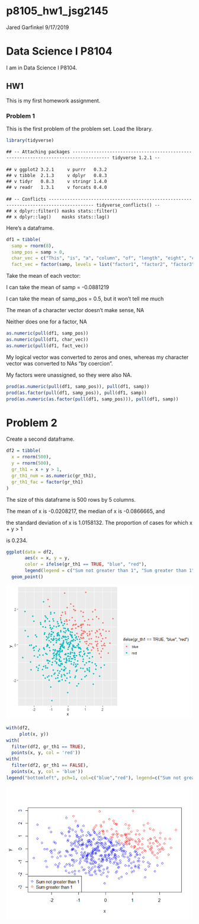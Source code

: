 p8105\_hw1\_jsg2145
================
Jared Garfinkel
9/17/2019

# Data Science I P8104

I am in Data Science I P8104.

## HW1

This is my first homework assignment.

### Problem 1

This is the first problem of the problem set. Load the
    library.

``` r
library(tidyverse)
```

    ## -- Attaching packages ------------------------------------------------------------------------------------ tidyverse 1.2.1 --

    ## v ggplot2 3.2.1     v purrr   0.3.2
    ## v tibble  2.1.3     v dplyr   0.8.3
    ## v tidyr   0.8.3     v stringr 1.4.0
    ## v readr   1.3.1     v forcats 0.4.0

    ## -- Conflicts --------------------------------------------------------------------------------------- tidyverse_conflicts() --
    ## x dplyr::filter() masks stats::filter()
    ## x dplyr::lag()    masks stats::lag()

Here’s a dataframe.

``` r
df1 = tibble(
  samp = rnorm(8),
  samp_pos = samp > 0,
  char_vec = c("This", "is", "a", "column", "of", "length", "eight", "characters"),
  fact_vec = factor(samp, levels = list("factor1", "factor2", "factor3")))
```

Take the mean of each vector:

I can take the mean of samp = -0.0881219

I can take the mean of samp\_pos = 0.5, but it won’t tell me much

The mean of a character vector doesn’t make sense, NA

Neither does one for a factor, NA

``` r
as.numeric(pull(df1, samp_pos))
as.numeric(pull(df1, char_vec))
as.numeric(pull(df1, fact_vec))
```

My logical vector was converted to zeros and ones, whereas my character
vector was converted to NAs “by coercion”.

My factors were unassigned, so they were also NA.

``` r
prod(as.numeric(pull(df1, samp_pos)), pull(df1, samp))
prod(as.factor(pull(df1, samp_pos)), pull(df1, samp))
prod(as.numeric(as.factor(pull(df1, samp_pos))), pull(df1, samp))
```

# Problem 2

Create a second dataframe.

``` r
df2 = tibble(
  x = rnorm(500),
  y = rnorm(500),
  gr_th1 = x + y > 1,
  gr_th1_num = as.numeric(gr_th1),
  gr_th1_fac = factor(gr_th1)
)
```

The size of this dataframe is 500 rows by 5 columns.

The mean of x is -0.0208217, the median of x is -0.0866665, and

the standard deviation of x is 1.0158132. The proportion of cases for
which x + y \> 1

is 0.234.

``` r
ggplot(data = df2,
       aes(x = x, y = y, 
       color = ifelse(gr_th1 == TRUE, "blue", "red"),
       legend(legend = c("Sum not greater than 1", "Sum greater than 1")))) +
  geom_point()
```

![](p8105_hw1_jsg2145_files/figure-gfm/unnamed-chunk-2-1.png)<!-- -->

``` r
with(df2, 
     plot(x, y))
with(
  filter(df2, gr_th1 == TRUE),
  points(x, y, col = 'red'))
with(
  filter(df2, gr_th1 == FALSE),
  points(x, y, col = 'blue'))
legend("bottomleft", pch=1, col=c("blue","red"), legend=c("Sum not greater than 1","Sum greater than 1"))
```

![](p8105_hw1_jsg2145_files/figure-gfm/unnamed-chunk-2-2.png)<!-- -->
